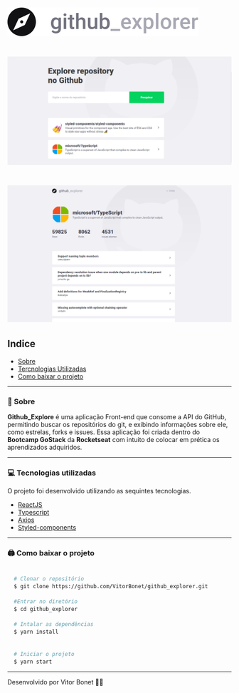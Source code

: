 <h1>
  <img src="./src/assets/logo.svg" >
</h1>

<h1>
  <img src="src/assets/gitExplore.PNG" >
</h1>

<h1>
  <img src="src/assets/gitExplore2.PNG" >
</h1>

## Indice

  - [Sobre](#-sobre)
  - [Tercnologias Utilizadas](#-tecnologias-utilizadas)
  - [Como baixar o projeto](#-como-baixer-o-projeto)

---

### 📜 Sobre

  **Github_Explore** é uma aplicação Front-end que consome a API do GitHub, permitindo buscar os repositórios do git, e exibindo informações sobre ele, como estrelas, forks e issues. Essa aplicação foi criada dentro do **Bootcamp GoStack** da **Rocketseat** com intuito de colocar em prética os aprendizados adquiridos.

---

  ### 💻 Tecnologias utilizadas

  O projeto foi desenvolvido utilizando as sequintes tecnologias.

  - [ReactJS](https://pt-br.reactjs.org/)
  - [Typescript](https://github.com/microsoft/TypeScript)
  - [Axios](https://github.com/axios/axios)
  - [Styled-components](https://github.com/styled-components)


---
  ### 🖨 Como baixar o projeto

  ```bash

    # Clonar o repositório
    $ git clone https://github.com/VitorBonet/github_explorer.git

    #Entrar no diretório
    $ cd github_explorer

    # Intalar as dependências
    $ yarn install


    # Iniciar o projeto
    $ yarn start
  ```
---

Desenvolvido por Vitor Bonet 🏄‍♂️
